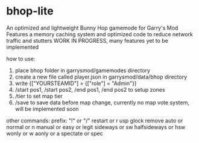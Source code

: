 # bhop-lite
An optimized and lightweight Bunny Hop gamemode for Garry's Mod
Features a memory caching system and optimized code to reduce network traffic and stutters
WORK IN PROGRESS, many features yet to be implemented

how to use:
1. place bhop folder in garrysmod/gamemodes directory
2. create a new file called player.json in garrysmod/data/bhop directory
3. write {["YOURSTEAMID"] = {["role"] = "Admin"}}
4. /start pos1, /start pos2, /end pos1, /end pos2 to setup zones
5. /tier <tier> to set map tier
6. /save to save data before map change, currently no map vote system, will be implemented soon

other commands:
prefix: "!" or "/"
restart or r
usp
glock
remove
auto or normal or n
manual or easy or legit
sideways or sw
halfsideways or hsw
wonly or w
aonly or a
spectate or spec
